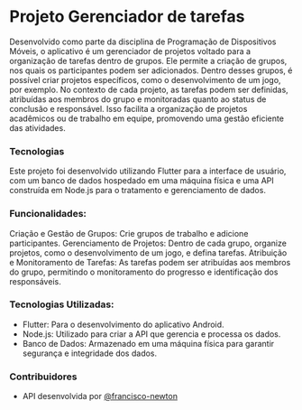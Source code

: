 # Projeto Gerenciador de tarefas 
Desenvolvido como parte da disciplina de Programação de Dispositivos Móveis, o aplicativo é um gerenciador de projetos voltado para a organização de tarefas dentro de grupos. Ele permite a criação de grupos, nos quais os participantes podem ser adicionados. Dentro desses grupos, é possível criar projetos específicos, como o desenvolvimento de um jogo, por exemplo. No contexto de cada projeto, as tarefas podem ser definidas, atribuídas aos membros do grupo e monitoradas quanto ao status de conclusão e responsável. Isso facilita a organização de projetos acadêmicos ou de trabalho em equipe, promovendo uma gestão eficiente das atividades.

### Tecnologias
Este projeto foi desenvolvido utilizando Flutter para a interface de usuário, com um banco de dados hospedado em uma máquina física e uma API construída em Node.js para o tratamento e gerenciamento de dados.

### Funcionalidades:
Criação e Gestão de Grupos: Crie grupos de trabalho e adicione participantes.
Gerenciamento de Projetos: Dentro de cada grupo, organize projetos, como o desenvolvimento de um jogo, e defina tarefas.
Atribuição e Monitoramento de Tarefas: As tarefas podem ser atribuídas aos membros do grupo, permitindo o monitoramento do progresso e identificação dos responsáveis.

### Tecnologias Utilizadas:
- Flutter: Para o desenvolvimento do aplicativo Android.
- Node.js: Utilizado para criar a API que gerencia e processa os dados.
- Banco de Dados: Armazenado em uma máquina física para garantir segurança e integridade dos dados.

### Contribuidores

- API desenvolvida por [@francisco-newton](https://github.com/francisco-newton)
